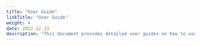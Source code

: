 ```yaml
---
title: "User Guide"
linkTitle: "User Guide"
weight: 4
date: 2022-12-23
description: "This document provides detailed user guides on how to use the core features of KubeAdmiral."
---
```



